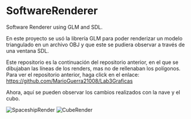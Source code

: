 # SoftwareRenderer

Software Renderer using GLM and SDL.

En este proyecto se usó la librería GLM para poder renderizar un modelo triangulado en un archivo OBJ y que este se pudiera observar a través de una ventana SDL.

Este repositorio es la continuación del repositorio anterior, en el que se dibujaban las líneas de los renders, mas no de rellenaban los polígonos.
Para ver el repositorio anterior, haga click en el enlace: https://github.com/MarioGuerra21008/Lab3Graficas

Ahora, aquí se pueden observar los cambios realizados con la nave y el cubo.

![SpaceshipRender](https://github.com/MarioGuerra21008/SoftwareRenderer/assets/88167635/705c4471-382f-42b1-826c-90224c3e8f6e)  ![CubeRender](https://github.com/MarioGuerra21008/SoftwareRenderer/assets/88167635/1422bd32-73bc-418e-9d78-770287e3e569)
